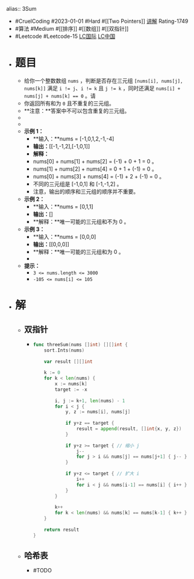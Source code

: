 alias:: 3Sum

- #CruelCoding #2023-01-01 #Hard #[[Two Pointers]] [讲解](https://youtu.be/stXRx71prEE) Rating-1749
- #算法 #Medium #[[排序]] #[[数组]] #[[双指针]]
- #Leetcode #Leetcode-15 [LC国际](https://leetcode.com/problems/3sum/) [LC中国](https://leetcode.cn/problems/3sum/)
- # 题目
	- 给你一个整数数组 `nums` ，判断是否存在三元组 `[nums[i], nums[j], nums[k]]` 满足 `i != j`、`i != k` 且 `j != k` ，同时还满足 `nums[i] + nums[j] + nums[k] == 0` 。请
	- 你返回所有和为 `0` 且不重复的三元组。
	- **注意：**答案中不可以包含重复的三元组。
	-
	-
	- **示例 1：**
		- **输入：**nums = [-1,0,1,2,-1,-4]
		- **输出：**[[-1,-1,2],[-1,0,1]]
		- **解释：**
		- nums[0] + nums[1] + nums[2] = (-1) + 0 + 1 = 0 。
		- nums[1] + nums[2] + nums[4] = 0 + 1 + (-1) = 0 。
		- nums[0] + nums[3] + nums[4] = (-1) + 2 + (-1) = 0 。
		- 不同的三元组是 [-1,0,1] 和 [-1,-1,2] 。
		- 注意，输出的顺序和三元组的顺序并不重要。
	- **示例 2：**
		- **输入：**nums = [0,1,1]
		- **输出：**[]
		- **解释：**唯一可能的三元组和不为 0 。
	- **示例 3：**
		- **输入：**nums = [0,0,0]
		- **输出：**[[0,0,0]]
		- **解释：**唯一可能的三元组和为 0 。
		-
	- **提示：**
		- `3 <= nums.length <= 3000`
		- `-105 <= nums[i] <= 105`
- # 解
	- ## 双指针
		- ```go
		  func threeSum(nums []int) [][]int {
		      sort.Ints(nums)
		      
		      var result [][]int
		      
		      k := 0
		      for k < len(nums) {
		          x := nums[k]
		          target := -x
		          
		          i, j := k+1, len(nums) - 1
		          for i < j {
		              y, z := nums[i], nums[j]
		              
		              if y+z == target {
		                  result = append(result, []int{x, y, z})
		              }
		              
		              if y+z >= target { // 缩小 j
		                  j--
		                  for j > i && nums[j] == nums[j+1] { j-- }
		              } 
		              
		              if y+z <= target { // 扩大 i
		                  i++
		                  for i < j && nums[i-1] == nums[i] { i++ }
		              }
		          }
		          
		          k++
		          for k < len(nums) && nums[k] == nums[k-1] { k++ }
		      }
		      
		      return result
		  }
		  ```
	- ## 哈希表
		- #TODO
